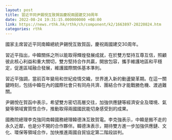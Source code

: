 ```yaml
---
layout: post
title: 習近平同尹錫悅互致賀函慶祝兩國建交30周年
date: 2022-08-24 19:31:15.000000000 +08:00
link: https://news.rthk.hk/rthk/ch/component/k2/1663897-20220824.htm
categories: rthk
---
```


國家主席習近平同南韓總統尹錫悅互致賀函，慶祝兩國建交30周年。

習近平指出，中韓關係之所以能取得輝煌發展成就，在於雙方堅持互尊互信，照顧彼此核心利益和重大關切，雙方堅持合作共贏，開放包容，攜手維護地區和平穩定，促進區域融合發展，維護國際關係基本準則。

習近平強調，當前百年變局和世紀疫情交織，世界進入新的動盪變革期。在這一關鍵時刻，包括中韓在內的國際社會只有同舟共濟、團結合作才能戰勝危機、渡過難關。

尹錫悅在賀函中表示，希望雙方密切高層交往，加強供應鏈等經濟安全及環境、氣變等領域實質性合作，推動取得兩國國民能切身感受到的成果。

國務院總理李克強同南韓國務總理韓德洙互致賀電。李克強表示，中韓是搬不走的永久近鄰，也是分不開的合作夥伴。韓德洙表示，期待雙方進一步加強供應鏈、文化、環保等領域合作，加快推進兩國自貿協定第二階段談判。
